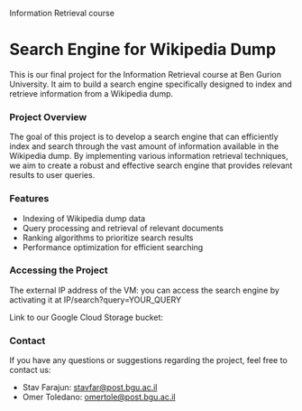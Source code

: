   Information Retrieval course
# Search Engine for Wikipedia Dump

This is our final project for the Information Retrieval course at Ben Gurion University. It aim to build a search engine specifically designed to index and retrieve information from a Wikipedia dump.

### Project Overview

The goal of this project is to develop a search engine that can efficiently index and search through the vast amount of information available in the Wikipedia dump. By implementing various information retrieval techniques, we aim to create a robust and effective search engine that provides relevant results to user queries.

### Features

- Indexing of Wikipedia dump data
- Query processing and retrieval of relevant documents
- Ranking algorithms to prioritize search results
- Performance optimization for efficient searching

### Accessing the Project
The external IP address of the VM: 
you can access the search engine by activating it at
IP/search?query=YOUR_QUERY

Link to our Google Cloud Storage bucket:


### Contact

If you have any questions or suggestions regarding the project, feel free to contact us:
- Stav Farajun: [stavfar@post.bgu.ac.il](stavfar@post.bgu.ac.il)
- Omer Toledano: [omertole@post.bgu.ac.il](omertole@post.bgu.ac.il)
